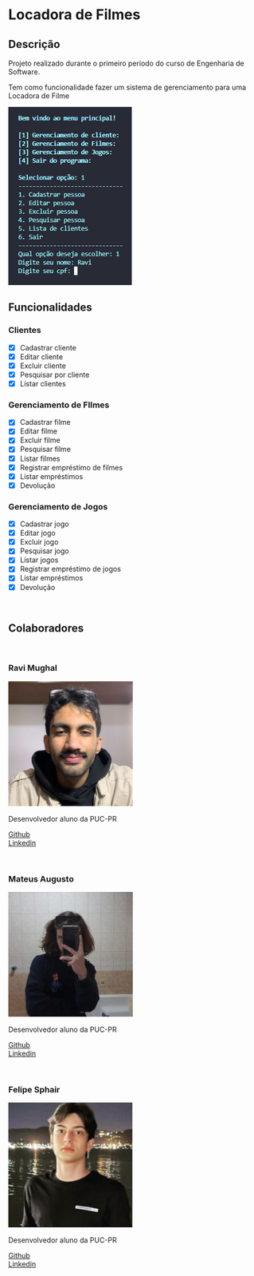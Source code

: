 # Locadora de Filmes


## Descrição
    
 
Projeto realizado durante o primeiro período do curso de Engenharia de Software.
     
Tem como funcionalidade fazer um sistema de gerenciamento para uma Locadora de Filme

<img src="./img/image.png"/>
<br>


## Funcionalidades
### Clientes
- [x] Cadastrar cliente
- [x] Editar cliente
- [x] Excluir cliente
- [x] Pesquisar por cliente
- [x] Listar clientes
  
### Gerenciamento de FIlmes
- [x] Cadastrar filme
- [x] Editar filme
- [x] Excluir filme
- [x] Pesquisar filme
- [x] Listar filmes
- [x] Registrar empréstimo de filmes
- [x] Listar empréstimos
- [x] Devolução 
  
### Gerenciamento de Jogos
- [x] Cadastrar jogo
- [x] Editar jogo
- [x] Excluir jogo
- [x] Pesquisar jogo
- [x] Listar jogos
- [x] Registrar empréstimo de jogos
- [x] Listar empréstimos
- [x] Devolução 

<br>

## Colaboradores  
<br>

### Ravi Mughal

<img src="img/Ravi%20650x650.png" width="250px">

Desenvolvedor aluno da PUC-PR  

[Github](https://github.com/ravimughal)  
[Linkedin](https://www.linkedin.com/in/ravimughal/)

<br>

### Mateus Augusto
<img src="./img/Mateus%20650x650.png" width="250px">

Desenvolvedor aluno da PUC-PR

[Github](https://github.com/Mateustozin)  
[Linkedin](https://www.linkedin.com/in/mateus-augusto-tozin-ferreira-24045b235/)

<br>

### Felipe Sphair

<img src="./img/Felipe%20650x650.png" width="250px">

Desenvolvedor aluno da PUC-PR

[Github](https://github.com/felipesphair)  
[Linkedin](https://www.linkedin.com/in/felipe-sphair-395109191/)

